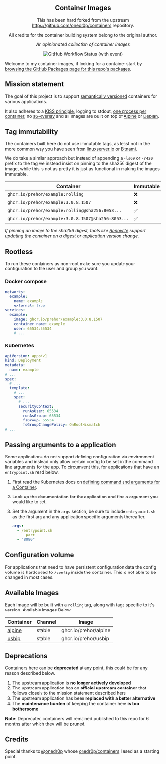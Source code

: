 <!---
NOTE: AUTO-GENERATED FILE
to edit this file, instead edit its template at: ./github/scripts/templates/README.md.j2
-->
<div align="center">


## Container Images

This has been hard forked from the upstream https://github.com/onedr0p/containers repository.

All credits for the container building system belong to the original author.

_An opinionated collection of container images_

</div>

<div align="center">

![GitHub Workflow Status (with event)](https://img.shields.io/github/actions/workflow/status/prehor/container-images/release-scheduled.yaml?style=for-the-badge&label=Scheduled%20Release)

</div>

Welcome to my container images, if looking for a container start by [browsing the GitHub Packages page for this repo's packages](https://github.com/prehor?tab=packages&repo_name=containers).

## Mission statement

The goal of this project is to support [semantically versioned](https://semver.org/) containers for various applications.

It also adheres to a [KISS principle](https://en.wikipedia.org/wiki/KISS_principle), logging to stdout, [one process per container](https://testdriven.io/tips/59de3279-4a2d-4556-9cd0-b444249ed31e/), no [s6-overlay](https://github.com/just-containers/s6-overlay) and all images are built on top of [Alpine](https://hub.docker.com/_/alpine) or [Debian](https://hub.docker.com/_/debian).

## Tag immutability

The containers built here do not use immutable tags, as least not in the more common way you have seen from [linuxserver.io](https://fleet.linuxserver.io/) or [Bitnami](https://bitnami.com/stacks/containers).

We do take a similar approach but instead of appending a `-ls69` or `-r420` prefix to the tag we instead insist on pinning to the sha256 digest of the image, while this is not as pretty it is just as functional in making the images immutable.

| Container                                          | Immutable |
|----------------------------------------------------|-----------|
| `ghcr.io/prehor/example:rolling`                   | ❌        |
| `ghcr.io/prehor/example:3.0.8.1507`                | ❌        |
| `ghcr.io/prehor/example:rolling@sha256:8053...`    | ✅        |
| `ghcr.io/prehor/example:3.0.8.1507@sha256:8053...` | ✅        |

_If pinning an image to the sha256 digest, tools like [Renovate](https://github.com/renovatebot/renovate) support updating the container on a digest or application version change._

## Rootless

To run these containers as non-root make sure you update your configuration to the user and group you want.

### Docker compose

```yaml
networks:
  example:
    name: example
    external: true
services:
  example:
    image: ghcr.io/prehor/example:3.0.8.1507
    container_name: example
    user: 65534:65534
    # ...
```

### Kubernetes

```yaml
apiVersion: apps/v1
kind: Deployment
metadata:
  name: example
# ...
spec:
  # ...
  template:
    # ...
    spec:
      # ...
      securityContext:
        runAsUser: 65534
        runAsGroup: 65534
        fsGroup: 65534
        fsGroupChangePolicy: OnRootMismatch
# ...
```

## Passing arguments to a application

Some applications do not support defining configuration via environment variables and instead only allow certain config to be set in the command line arguments for the app. To circumvent this, for applications that have an `entrypoint.sh` read below.

1. First read the Kubernetes docs on [defining command and arguments for a Container](https://kubernetes.io/docs/tasks/inject-data-application/define-command-argument-container/).
2. Look up the documentation for the application and find a argument you would like to set.
3. Set the argument in the `args` section, be sure to include `entrypoint.sh` as the first arg and any application specific arguments thereafter.

    ```yaml
    args:
      - /entrypoint.sh
      - --port
      - "8080"
    ```

## Configuration volume

For applications that need to have persistent configuration data the config volume is hardcoded to `/config` inside the container. This is not able to be changed in most cases.

## Available Images

Each Image will be built with a `rolling` tag, along with tags specific to it's version. Available Images Below

Container | Channel | Image
--- | --- | ---
[alpine](https://github.com/prehor/container-images/pkgs/container/alpine) | stable | ghcr.io/prehor/alpine
[usbip](https://github.com/prehor/container-images/pkgs/container/usbip) | stable | ghcr.io/prehor/usbip


## Deprecations

Containers here can be **deprecated** at any point, this could be for any reason described below.

1. The upstream application is **no longer actively developed**
2. The upstream application has an **official upstream container** that follows closely to the mission statement described here
3. The upstream application has been **replaced with a better alternative**
4. The **maintenance burden** of keeping the container here **is too bothersome**

**Note**: Deprecated containers will remained published to this repo for 6 months after which they will be pruned.

## Credits

Special thanks to [@onedr0p](https://github.com/onedr0p) whose [onedr0p/containers](https://github.com/onedr0p/containres) I used as a starting point.